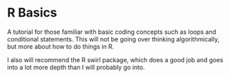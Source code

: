 # R Basics

A tutorial for those familiar with basic coding concepts such as loops and conditional statements. This will not be going over thinking algorithmically, but more about how to do things in R.

I also will recommend the R swirl package, which does a good job and goes into a lot more depth than I will probably go into.
